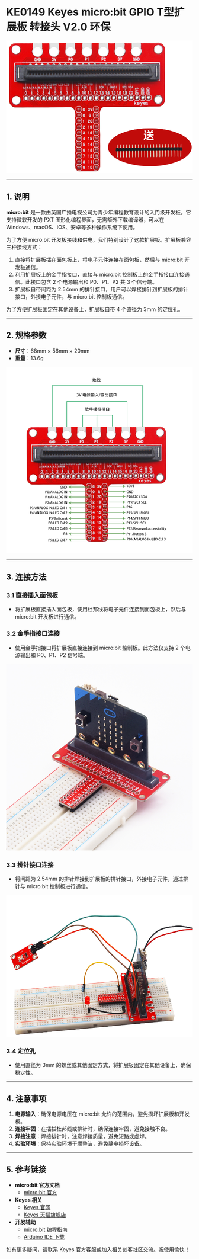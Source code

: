 # KE0149 Keyes micro:bit GPIO T型扩展板 转接头 V2.0 环保

![image-20250317141858157](media/image-20250317141858157.png)

---

## 1. 说明
**micro:bit** 是一款由英国广播电视公司为青少年编程教育设计的入门级开发板。它支持微软开发的 PXT 图形化编程界面，无需额外下载编译器，可以在 Windows、macOS、iOS、安卓等多种操作系统下使用。

为了方便 micro:bit 开发板接线和供电，我们特别设计了这款扩展板。扩展板兼容三种接线方式：
1. 直接将扩展板插在面包板上，将电子元件连接在面包板，然后与 micro:bit 开发板通信。
2. 利用扩展板上的金手指接口，直接与 micro:bit 控制板上的金手指接口连接通信。此接口包含 2 个电源输出和 P0、P1、P2 共 3 个信号端。
3. 扩展板自带间距为 2.54mm 的排针接口，用户可以焊接排针到扩展板的排针接口，外接电子元件，与 micro:bit 控制板通信。

为了方便扩展板固定在其他设备上，扩展板自带 4 个直径为 3mm 的定位孔。

---

## 2. 规格参数
- **尺寸**：68mm × 56mm × 20mm  
- **重量**：13.6g  

![KE0149-7](media/KE0149-7.jpg)

---

## 3. 连接方法

### 3.1 直接插入面包板
- 将扩展板直接插入面包板，使用杜邦线将电子元件连接到面包板上，然后与 micro:bit 开发板进行通信。

### 3.2 金手指接口连接
- 使用金手指接口将扩展板直接连接到 micro:bit 控制板。此方法仅支持 2 个电源输出和 P0、P1、P2 信号端。

![KE0149-11](media/KE0149-11.jpg)

### 3.3 排针接口连接
- 将间距为 2.54mm 的排针焊接到扩展板的排针接口，外接电子元件，通过排针与 micro:bit 控制板进行通信。

![image-20250317141934605](media/image-20250317141934605.png)

### 3.4 定位孔
- 使用直径为 3mm 的螺丝或其他固定方式，将扩展板固定在其他设备上，确保稳定性。

---

## 4. 注意事项
1. **电源输入**：确保电源电压在 micro:bit 允许的范围内，避免损坏扩展板和开发板。
2. **连接牢固**：在插拔杜邦线或排针时，确保连接牢固，避免接触不良。
3. **焊接注意**：焊接排针时，注意焊接质量，避免短路或虚焊。
4. **实验环境**：保持实验环境干燥整洁，避免静电损坏设备。

---

## 5. 参考链接
- **micro:bit 官方文档**  
  - [micro:bit 官方](https://microbit.org/)  
- **Keyes 相关**  
  - [Keyes 官网](http://www.keyestudio.com/)  
  - [Keyes 天猫旗舰店](https://keyes.tmall.com/)  
- **开发辅助**  
  - [micro:bit 编程指南](https://microbit.org/guide/)  
  - [Arduino IDE 下载](https://www.arduino.cc/en/software)  

如有更多疑问，请联系 Keyes 官方客服或加入相关创客社区交流。祝使用愉快！